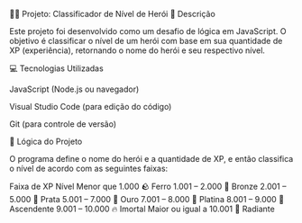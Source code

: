 🦸‍♂️ Projeto: Classificador de Nível de Herói
📖 Descrição

Este projeto foi desenvolvido como um desafio de lógica em JavaScript.
O objetivo é classificar o nível de um herói com base em sua quantidade de XP (experiência), retornando o nome do herói e seu respectivo nível.

💻 Tecnologias Utilizadas

JavaScript (Node.js ou navegador)

Visual Studio Code (para edição do código)

Git (para controle de versão)

🧠 Lógica do Projeto

O programa define o nome do herói e a quantidade de XP, e então classifica o nível de acordo com as seguintes faixas:

Faixa de XP	Nível
Menor que 1.000	🪨 Ferro
1.001 – 2.000	🥉 Bronze
2.001 – 5.000	🥈 Prata
5.001 – 7.000	🥇 Ouro
7.001 – 8.000	💎 Platina
8.001 – 9.000	🧭 Ascendente
9.001 – 10.000	🔥 Imortal
Maior ou igual a 10.001	🌟 Radiante
